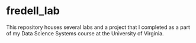 # fredell_lab
This repository houses several labs and a project that I completed as a part of my Data Science Systems course at the University of Virginia. 
